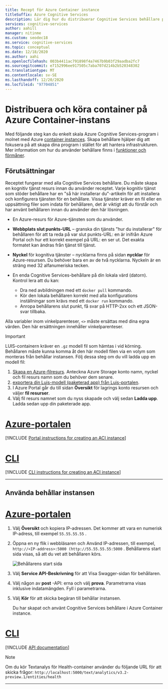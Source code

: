 ```yaml
---
title: Recept för Azure Container instance
titleSuffix: Azure Cognitive Services
description: Lär dig hur du distribuerar Cognitive Services behållare på Azure Container instance
services: cognitive-services
author: aahill
manager: nitinme
ms.custom: seodec18
ms.service: cognitive-services
ms.topic: conceptual
ms.date: 12/18/2020
ms.author: aahi
ms.openlocfilehash: 003b4411ac791898f4a7467b9b03f29aadba2fc7
ms.sourcegitcommit: e7152996ee917505c7aba707d214b2b520348302
ms.translationtype: MT
ms.contentlocale: sv-SE
ms.lasthandoff: 12/20/2020
ms.locfileid: "97704851"
---
```

# <a name="deploy-and-run-container-on-azure-container-instance"></a>Distribuera och köra container på Azure Container-instans

Med följande steg kan du enkelt skala Azure Cognitive Services-program i molnet med Azure [container instances](../../container-instances/index.yml). Skapa behållare hjälper dig att fokusera på att skapa dina program i stället för att hantera infrastrukturen. Mer information om hur du använder behållare finns i [funktioner och förmåner](../cognitive-services-container-support.md#features-and-benefits).

## <a name="prerequisites"></a>Förutsättningar

Receptet fungerar med alla Cognitive Services behållare. Du måste skapa en kognitiv tjänst resurs innan du använder receptet. Varje kognitiv tjänst som stöder behållare har en "så här installerar du"-artikeln för att installera och konfigurera tjänsten för en behållare. Vissa tjänster kräver en fil eller en uppsättning filer som indata för behållaren, det är viktigt att du förstår och har använt behållaren innan du använder den här lösningen.

* En Azure-resurs för Azure-tjänsten som du använder.
* **Webbplats slut punkts-URL** – granska din tjänsts "hur du installerar" för behållaren för att ta reda på var slut punkts-URL: en är inifrån Azure Portal och hur ett korrekt exempel på URL: en ser ut. Det exakta formatet kan ändras från tjänst till tjänst.
* **Nyckel** för kognitiva tjänster – nycklarna finns på sidan **nycklar** för Azure-resursen. Du behöver bara en av de två nycklarna. Nyckeln är en sträng med 32 alfanumeriska tecken.

* En enda Cognitive Services-behållare på din lokala värd (datorn). Kontrol lera att du kan:
  * Dra ned avbildningen med ett `docker pull` kommando.
  * Kör den lokala behållaren korrekt med alla konfigurations inställningar som krävs med ett `docker run` kommando.
  * Anropa behållarens slut punkt, få svar på HTTP-2xx och ett JSON-svar tillbaka.

Alla variabler inom vinkelparenteser, `<>` måste ersättas med dina egna värden. Den här ersättningen innehåller vinkelparenteser.

> [!IMPORTANT]
> LUIS-containern kräver en `.gz` modell fil som hämtas i vid körning. Behållaren måste kunna komma åt den här modell filen via en volym som monteras från behållar instansen. Följ dessa steg om du vill ladda upp en modell fil:
> 1. [Skapa en Azure-filresurs](../../storage/files/storage-how-to-create-file-share.md). Anteckna Azure Storage konto namn, nyckel och fil resurs namn som du behöver dem senare.
> 2. [exportera din Luis-modell (paketerad app) från Luis-portalen](../LUIS/luis-container-howto.md#export-packaged-app-from-luis). 
> 3. I Azure Portal går du till sidan **Översikt** för lagrings konto resursen och väljer **fil resurser**. 
> 4. Välj fil resurs namnet som du nyss skapade och välj sedan **Ladda upp**. Ladda sedan upp din paketerade app. 

# <a name="azure-portal"></a>[Azure-portalen](#tab/portal)

[!INCLUDE [Portal instructions for creating an ACI instance](includes/create-container-instances-resource.md)]

# <a name="cli"></a>[CLI](#tab/cli)

[!INCLUDE [CLI instructions for creating an ACI instance](../containers/includes/create-container-instances-resource-from-azure-cli.md)]

---


## <a name="use-the-container-instance"></a>Använda behållar instansen

# <a name="azure-portal"></a>[Azure-portalen](#tab/portal)

1. Välj **Översikt** och kopiera IP-adressen. Det kommer att vara en numerisk IP-adress, till exempel `55.55.55.55` .
1. Öppna en ny flik i webbläsaren och Använd IP-adressen, till exempel, `http://<IP-address>:5000 (http://55.55.55.55:5000` . Behållarens start sida visas, så att du vet att behållaren körs.

    ![Behållarens start sida](../../../includes/media/cognitive-services-containers-api-documentation/container-webpage.png)

1. Välj **Service API-Beskrivning** för att Visa Swagger-sidan för behållaren.

1. Välj någon av **post** -API: erna och välj **prova**.  Parametrarna visas inklusive indatamängden. Fyll i parametrarna.

1. Välj **Kör** för att skicka begäran till behållar instansen.

    Du har skapat och använt Cognitive Services behållare i Azure Container instance.

# <a name="cli"></a>[CLI](#tab/cli)

[!INCLUDE [API documentation](../../../includes/cognitive-services-containers-api-documentation.md)]

> [!NOTE]
> Om du kör Textanalys för Health-container använder du följande URL för att skicka frågor: `http://localhost:5000/text/analytics/v3.2-preview.1/entities/health`

---
